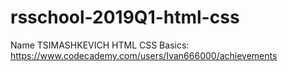 # rsschool-2019Q1-html-css
Name TSIMASHKEVICH
HTML CSS Basics: https://www.codecademy.com/users/Ivan666000/achievements
